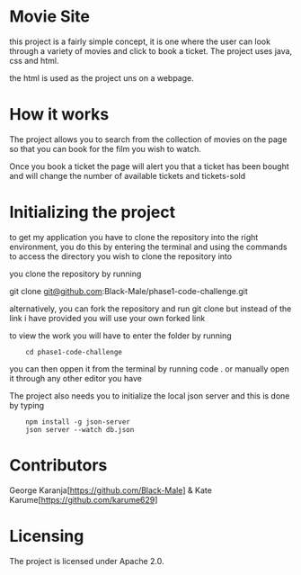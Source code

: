 # Movie Site
 this project is a fairly simple concept, it is one where the user can look through a variety of movies and click to book a ticket. The project uses java, css and html.

 the html is used as the project uns on a webpage.

# How it works
The project allows you to search from the collection of movies on the page so that you can book for the film you wish to watch.

Once you book a ticket the page will alert you that a ticket has been bought  and will change the number of available tickets and tickets-sold

# Initializing the project
to get my application you have to clone the repository into the right environment, you do this by entering the terminal and using the commands to access the directory you wish to clone the repository into 

you clone the repository by running

git clone git@github.com:Black-Male/phase1-code-challenge.git 

alternatively, you can fork the repository and run git clone  but instead of the link i have provided you will use your own forked link

to view the work you will have to enter the folder by running 

        cd phase1-code-challenge

you can then oppen it from the terminal by running code . or manually open it through any other editor you have

The project also needs you to initialize the local json server and this is done by typing 

        npm install -g json-server
        json server --watch db.json

# Contributors

George Karanja[https://github.com/Black-Male] & Kate Karume[https://github.com/karume629]

# Licensing
The project is licensed under Apache 2.0.

  